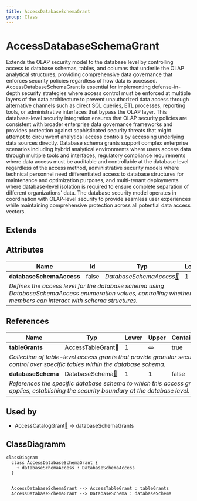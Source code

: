 ```yaml
---
title: AccessDatabaseSchemaGrant
group: Class
---
```


# AccessDatabaseSchemaGrant<a name="class-accessdatabaseschemagrant"></a>

Extends the OLAP security model to the database level by controlling access to database schemas, tables, and columns that underlie the OLAP analytical structures, providing comprehensive data governance that enforces security policies regardless of how data is accessed. AccessDatabaseSchemaGrant is essential for implementing defense-in-depth security strategies where access control must be enforced at multiple layers of the data architecture to prevent unauthorized data access through alternative channels such as direct SQL queries, ETL processes, reporting tools, or administrative interfaces that bypass the OLAP layer. This database-level security integration ensures that OLAP security policies are consistent with broader enterprise data governance frameworks and provides protection against sophisticated security threats that might attempt to circumvent analytical access controls by accessing underlying data sources directly. Database schema grants support complex enterprise scenarios including hybrid analytical environments where users access data through multiple tools and interfaces, regulatory compliance requirements where data access must be auditable and controllable at the database level regardless of the access method, administrative security models where technical personnel need differentiated access to database structures for maintenance and optimization purposes, and multi-tenant deployments where database-level isolation is required to ensure complete separation of different organizations' data. The database security model operates in coordination with OLAP-level security to provide seamless user experiences while maintaining comprehensive protection across all potential data access vectors.
## Extends

## Attributes

<table>
  <thead>
    <tr>
      <th>Name</th>
      <th>Id</th>
      <th>Typ</th>
      <th>Lower</th>
      <th>Upper</th>
    </tr>
  </thead>
  <tbody>
    <tr>
      <td><strong>databaseSchemaAccess</strong></td>
      <td>false</td>
      <td><em>DatabaseSchemaAccess<a href="./enum-DatabaseSchemaAccess">🔗</a></em></td>
      <td>1</td>
      <td>1</td>
    </tr>
    <tr>
      <td colspan="5"><em>Defines the access level for the database schema using DatabaseSchemaAccess enumeration values, controlling whether role members can interact with schema structures.</em></td>
    </tr>
  </tbody>
</table>

## References

<table>
  <thead>
    <tr>
      <th>Name</th>
      <th>Typ</th>
      <th>Lower</th>
      <th>Upper</th>
      <th>Containment</th>
    </tr>
  </thead>
  <tbody>
    <tr>
      <td><strong>tableGrants</strong></td>
      <td>AccessTableGrant<a href="./class-AccessTableGrant">🔗</a></td>
      <td>1</td>
      <td>&infin;</td>
      <td>true</td>
    </tr>
    <tr>
      <td colspan="5"><em>Collection of table-level access grants that provide granular security control over specific tables within the database schema.</em></td>
    </tr>
    <tr>
      <td><strong>databaseSchema</strong></td>
      <td>DatabaseSchema<a href="./class-DatabaseSchema">🔗</a></td>
      <td>1</td>
      <td>1</td>
      <td>false</td>
    </tr>
    <tr>
      <td colspan="5"><em>References the specific database schema to which this access grant applies, establishing the security boundary at the database level.</em></td>
    </tr>
  </tbody>
</table>



## Used by

- AccessCatalogGrant[🔗](./class-AccessCatalogGrant) → databaseSchemaGrants

## ClassDiagramm

```mermaid
classDiagram
  class AccessDatabaseSchemaGrant {
    + databaseSchemaAccess : DatabaseSchemaAccess
  }


  AccessDatabaseSchemaGrant --> AccessTableGrant : tableGrants
  AccessDatabaseSchemaGrant --> DatabaseSchema : databaseSchema

```
